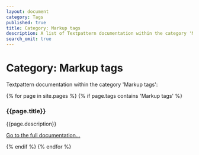 ```yaml
---
layout: document
category: Tags
published: true
title: Category: Markup tags
description: A list of Textpattern documentation within the category 'Markup tags'.
search_omit: true
---
```


# Category: Markup tags

Textpattern documentation within the category 'Markup tags':

<div>
    {% for page in site.pages %}
        {% if page.tags contains 'Markup tags' %}
            <article>
                <h3>{{page.title}}</h3>
                <p>{{page.description}}</p>
                <p><a href="{{page.url}}">Go to the full documentation...</a></p>
            </article>
        {% endif %}
    {% endfor %}
</div>
